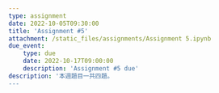 ```yaml
---
type: assignment
date: 2022-10-05T09:30:00
title: 'Assignment #5'
attachment: /static_files/assignments/Assignment 5.ipynb
due_event: 
    type: due
    date: 2022-10-17T09:00:00
    description: 'Assignment #5 due'
description: '本週題目一共四題。
---
```

